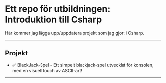 # Ett repo för utbildningen: Introduktion till Csharp

Här kommer jag lägga upp/uppdatera projekt som jag gjort i Csharp.

---

## Projekt

- ✅ BlackJack-Spel - Ett simpelt blackjack-spel utvecklat för konsolen, med en visuell touch av ASCII-art!

---

